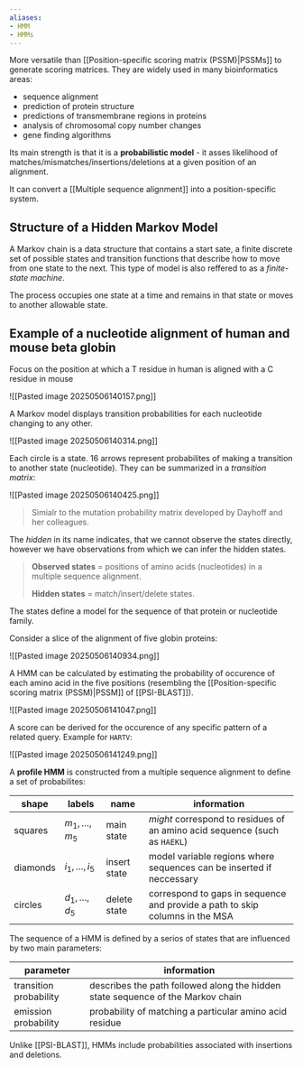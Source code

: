 ```yaml
---
aliases:
- HMM
- HMMs
---
```


More versatile than [[Position-specific scoring matrix (PSSM)|PSSMs]] to generate scoring matrices. They are widely used in many bioinformatics areas:

- sequence alignment
- prediction of protein structure
- predictions of transmembrane regions in proteins
- analysis of chromosomal copy number changes
- gene finding algorithms

Its main strength is that it is a **probabilistic model** - it asses likelihood of matches/mismatches/insertions/deletions at a given position of an alignment.

It can convert a [[Multiple sequence alignment]] into a position-specific system.

## Structure of a Hidden Markov Model

A Markov chain is a data structure that contains a start sate, a finite discrete set of possible states and transition functions that describe how to move from one state to the next. This type of model is also reffered to as a *finite-state machine*.

The process occupies one state at a time and remains in that state or moves to another allowable state.

## Example of a nucleotide alignment of human and mouse beta globin

Focus on the position at which a T residue in human is aligned with a C residue in mouse

![[Pasted image 20250506140157.png]]

A Markov model displays transition probabilities for each nucleotide changing to any other.

![[Pasted image 20250506140314.png]]

Each circle is a state. 16 arrows represent probabilites of making a transition to another state (nucleotide). They can be summarized in a *transition matrix*:

![[Pasted image 20250506140425.png]]

> Simialr to the mutation probability matrix developed by Dayhoff and her colleagues.

The *hidden* in its name indicates, that we cannot observe the states directly, however we have observations from which we can infer the hidden states.

> **Observed states** = positions of amino acids (nucleotides) in a multiple sequence alignment.
>
> **Hidden states** = match/insert/delete states.

The states define a model for the sequence of that protein or nucleotide family.

Consider a slice of the alignment of five globin proteins:

![[Pasted image 20250506140934.png]]

A HMM can be calculated by estimating the probability of occurence of each amino acid in the five positions (resembling the [[Position-specific scoring matrix (PSSM)|PSSM]] of [[PSI-BLAST]]).

![[Pasted image 20250506141047.png]]

A score can be derived for the occurence of any specific pattern of a related query. Example for `HARTV`:

![[Pasted image 20250506141249.png]]

A **profile HMM** is constructed from a multiple sequence alignment to define a set of probabilites:

| shape    | labels                | name         | information                                                                  |
| -------- | --------------------- | ------------ | ---------------------------------------------------------------------------- |
| squares  | $m_{1}, \dots, m_{5}$ | main state   | *might* correspond to residues of an amino acid sequence (such as `HAEKL`)   |
| diamonds | $i_{1}, \dots, i_{5}$ | insert state | model variable regions where sequences can be inserted if neccessary         |
| circles  | $d_{1}, \dots, d_{5}$ | delete state | correspond to gaps in sequence and provide a path to skip columns in the MSA |

The sequence of a HMM is defined by a serios of states that are influenced by two main parameters:


| parameter              | information                                                                     |
| ---------------------- | ------------------------------------------------------------------------------- |
| transition probability | describes the path followed along the hidden state sequence of the Markov chain |
| emission probability   | probability of matching a particular amino acid residue                         |

Unlike [[PSI-BLAST]], HMMs include probabilities associated with insertions and deletions.